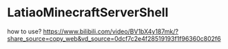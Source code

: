 # LatiaoMinecraftServerShell
how to use?
https://www.bilibili.com/video/BV1bX4y187mk/?share_source=copy_web&vd_source=0dcf7c2e4f28519193f1f96360c802f6
